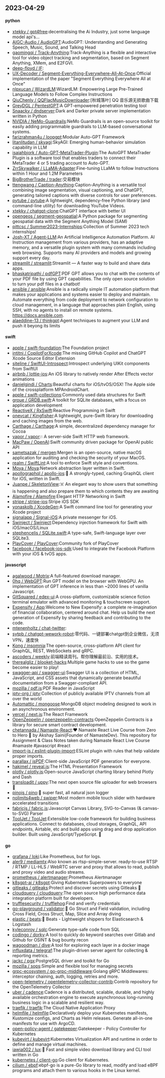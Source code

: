 ## 2023-04-29

#### python
* [xtekky / gpt4free](https://github.com/xtekky/gpt4free):decentralising the Ai Industry, just some language model api's...
* [AIGC-Audio / AudioGPT](https://github.com/AIGC-Audio/AudioGPT):AudioGPT: Understanding and Generating Speech, Music, Sound, and Talking Head
* [gaomingqi / Track-Anything](https://github.com/gaomingqi/Track-Anything):Track-Anything is a flexible and interactive tool for video object tracking and segmentation, based on Segment Anything, XMem, and E2FGVI.
* [deep-floyd / IF](https://github.com/deep-floyd/IF):
* [UX-Decoder / Segment-Everything-Everywhere-All-At-Once](https://github.com/UX-Decoder/Segment-Everything-Everywhere-All-At-Once):Official implementation of the paper "Segment Everything Everywhere All at Once"
* [nlpxucan / WizardLM](https://github.com/nlpxucan/WizardLM):WizardLM: Empowering Large Pre-Trained Language Models to Follow Complex Instructions
* [QiuChenly / QQFlacMusicDownloader](https://github.com/QiuChenly/QQFlacMusicDownloader):[秋城落叶] QQ 音乐源无损歌曲下载
* [GreyDGL / PentestGPT](https://github.com/GreyDGL/PentestGPT):A GPT-empowered penetration testing tool
* [Snaacky / dndserver](https://github.com/Snaacky/dndserver):Dark and Darker private server implementation written in Python
* [NVIDIA / NeMo-Guardrails](https://github.com/NVIDIA/NeMo-Guardrails):NeMo Guardrails is an open-source toolkit for easily adding programmable guardrails to LLM-based conversational systems.
* [farizrahman4u / loopgpt](https://github.com/farizrahman4u/loopgpt):Modular Auto-GPT Framework
* [litanlitudan / skyagi](https://github.com/litanlitudan/skyagi):SkyAGI: Emerging human-behavior simulation capability in LLM
* [isaiahbjork / Auto-GPT-MetaTrader-Plugin](https://github.com/isaiahbjork/Auto-GPT-MetaTrader-Plugin):The AutoGPT MetaTrader Plugin is a software tool that enables traders to connect their MetaTrader 4 or 5 trading account to Auto-GPT.
* [ZrrSkywalker / LLaMA-Adapter](https://github.com/ZrrSkywalker/LLaMA-Adapter):Fine-tuning LLaMA to follow Instructions within 1 Hour and 1.2M Parameters
* [BigBrotherTrade / trader](https://github.com/BigBrotherTrade/trader):交易模块
* [ttengwang / Caption-Anything](https://github.com/ttengwang/Caption-Anything):Caption-Anything is a versatile tool combining image segmentation, visual captioning, and ChatGPT, generating tailored captions with diverse controls for user preferences.
* [pytube / pytube](https://github.com/pytube/pytube):A lightweight, dependency-free Python library (and command-line utility) for downloading YouTube Videos.
* [xtekky / chatgpt-clone](https://github.com/xtekky/chatgpt-clone):ChatGPT interface with better UI
* [opengeos / segment-geospatial](https://github.com/opengeos/segment-geospatial):A Python package for segmenting geospatial data with the Segment Anything Model (SAM)
* [pittcsc / Summer2023-Internships](https://github.com/pittcsc/Summer2023-Internships):Collection of Summer 2023 tech internships!
* [Josh-XT / Agent-LLM](https://github.com/Josh-XT/Agent-LLM):An Artificial Intelligence Automation Platform. AI Instruction management from various providers, has an adaptive memory, and a versatile plugin system with many commands including web browsing. Supports many AI providers and models and growing support every day.
* [streamlit / streamlit](https://github.com/streamlit/streamlit):Streamlit — A faster way to build and share data apps.
* [bhaskatripathi / pdfGPT](https://github.com/bhaskatripathi/pdfGPT):PDF GPT allows you to chat with the contents of your PDF file by using GPT capabilities. The only open source solution to turn your pdf files in a chatbot!
* [ansible / ansible](https://github.com/ansible/ansible):Ansible is a radically simple IT automation platform that makes your applications and systems easier to deploy and maintain. Automate everything from code deployment to network configuration to cloud management, in a language that approaches plain English, using SSH, with no agents to install on remote systems. https://docs.ansible.com.
* [alaeddine-13 / thinkgpt](https://github.com/alaeddine-13/thinkgpt):Agent techniques to augment your LLM and push it beyong its limits

#### swift
* [apple / swift-foundation](https://github.com/apple/swift-foundation):The Foundation project
* [intitni / CopilotForXcode](https://github.com/intitni/CopilotForXcode):The missing GitHub Copilot and ChatGPT Xcode Source Editor Extension
* [siteline / SwiftUI-Introspect](https://github.com/siteline/SwiftUI-Introspect):Introspect underlying UIKit components from SwiftUI
* [airbnb / lottie-ios](https://github.com/airbnb/lottie-ios):An iOS library to natively render After Effects vector animations
* [danielgindi / Charts](https://github.com/danielgindi/Charts):Beautiful charts for iOS/tvOS/OSX! The Apple side of the crossplatform MPAndroidChart.
* [apple / swift-collections](https://github.com/apple/swift-collections):Commonly used data structures for Swift
* [groue / GRDB.swift](https://github.com/groue/GRDB.swift):A toolkit for SQLite databases, with a focus on application development
* [ReactiveX / RxSwift](https://github.com/ReactiveX/RxSwift):Reactive Programming in Swift
* [onevcat / Kingfisher](https://github.com/onevcat/Kingfisher):A lightweight, pure-Swift library for downloading and caching images from the web.
* [Carthage / Carthage](https://github.com/Carthage/Carthage):A simple, decentralized dependency manager for Cocoa
* [vapor / vapor](https://github.com/vapor/vapor):💧
A server-side Swift HTTP web framework.
* [MacPaw / OpenAI](https://github.com/MacPaw/OpenAI):Swift community driven package for OpenAI public API
* [sametsazak / mergen](https://github.com/sametsazak/mergen):Mergen is an open-source, native macOS application for auditing and checking the security of your MacOS.
* [realm / SwiftLint](https://github.com/realm/SwiftLint):A tool to enforce Swift style and conventions.
* [Moya / Moya](https://github.com/Moya/Moya):Network abstraction layer written in Swift.
* [apollographql / apollo-ios](https://github.com/apollographql/apollo-ios):📱
A strongly-typed, caching GraphQL client for iOS, written in Swift.
* [Juanpe / SkeletonView](https://github.com/Juanpe/SkeletonView):☠️
An elegant way to show users that something is happening and also prepare them to which contents they are awaiting
* [Alamofire / Alamofire](https://github.com/Alamofire/Alamofire):Elegant HTTP Networking in Swift
* [stripe / stripe-ios](https://github.com/stripe/stripe-ios):Stripe iOS SDK
* [yonaskolb / XcodeGen](https://github.com/yonaskolb/XcodeGen):A Swift command line tool for generating your Xcode project
* [signalapp / Signal-iOS](https://github.com/signalapp/Signal-iOS):A private messenger for iOS.
* [Swinject / Swinject](https://github.com/Swinject/Swinject):Dependency injection framework for Swift with iOS/macOS/Linux
* [stephencelis / SQLite.swift](https://github.com/stephencelis/SQLite.swift):A type-safe, Swift-language layer over SQLite3.
* [PlayCover / PlayCover](https://github.com/PlayCover/PlayCover):Community fork of PlayCover
* [facebook / facebook-ios-sdk](https://github.com/facebook/facebook-ios-sdk):Used to integrate the Facebook Platform with your iOS & tvOS apps.

#### javascript
* [agalwood / Motrix](https://github.com/agalwood/Motrix):A full-featured download manager.
* [0hq / WebGPT](https://github.com/0hq/WebGPT):Run GPT model on the browser with WebGPU. An implementation of GPT inference in less than ~2000 lines of vanilla Javascript.
* [GitSquared / edex-ui](https://github.com/GitSquared/edex-ui):A cross-platform, customizable science fiction terminal emulator with advanced monitoring & touchscreen support.
* [Expensify / App](https://github.com/Expensify/App):Welcome to New Expensify: a complete re-imagination of financial collaboration, centered around chat. Help us build the next generation of Expensify by sharing feedback and contributing to the code.
* [mtenenholtz / chat-twitter](https://github.com/mtenenholtz/chat-twitter):
* [sytpb / chatgpt-wework-robot](https://github.com/sytpb/chatgpt-wework-robot):零代码、一键部署chatgpt到企业微信，无须VPN，速度快
* [Kong / insomnia](https://github.com/Kong/insomnia):The open-source, cross-platform API client for GraphQL, REST, WebSockets and gRPC.
* [ascoders / weekly](https://github.com/ascoders/weekly):前端精读周刊。帮你理解最前沿、实用的技术。
* [therealgliz / blooket-hacks](https://github.com/therealgliz/blooket-hacks):Multiple game hacks to use so the game become easier to play!
* [swagger-api / swagger-ui](https://github.com/swagger-api/swagger-ui):Swagger UI is a collection of HTML, JavaScript, and CSS assets that dynamically generate beautiful documentation from a Swagger-compliant API.
* [mozilla / pdf.js](https://github.com/mozilla/pdf.js):PDF Reader in JavaScript
* [iptv-org / iptv](https://github.com/iptv-org/iptv):Collection of publicly available IPTV channels from all over the world
* [Automattic / mongoose](https://github.com/Automattic/mongoose):MongoDB object modeling designed to work in an asynchronous environment.
* [vercel / next.js](https://github.com/vercel/next.js):The React Framework
* [OpenZeppelin / openzeppelin-contracts](https://github.com/OpenZeppelin/openzeppelin-contracts):OpenZeppelin Contracts is a library for secure smart contract development.
* [chetannada / Namaste-React](https://github.com/chetannada/Namaste-React):❤
Namaste React Live Course from Zero to Hero
🚀
by Akshay Saini(Founder of NamasteDev). This repository for Assignment & Class Notes taken during Namaste React Live Course #namaste #javascript #react
* [import-js / eslint-plugin-import](https://github.com/import-js/eslint-plugin-import):ESLint plugin with rules that help validate proper imports.
* [parallax / jsPDF](https://github.com/parallax/jsPDF):Client-side JavaScript PDF generation for everyone.
* [hakimel / reveal.js](https://github.com/hakimel/reveal.js):The HTML Presentation Framework
* [plotly / plotly.js](https://github.com/plotly/plotly.js):Open-source JavaScript charting library behind Plotly and Dash
* [transloadit / uppy](https://github.com/transloadit/uppy):The next open source file uploader for web browsers
🐶
* [pinojs / pino](https://github.com/pinojs/pino):🌲
super fast, all natural json logger
* [nolimits4web / swiper](https://github.com/nolimits4web/swiper):Most modern mobile touch slider with hardware accelerated transitions
* [fabricjs / fabric.js](https://github.com/fabricjs/fabric.js):Javascript Canvas Library, SVG-to-Canvas (& canvas-to-SVG) Parser
* [ToolJet / ToolJet](https://github.com/ToolJet/ToolJet):Extensible low-code framework for building business applications. Connect to databases, cloud storages, GraphQL, API endpoints, Airtable, etc and build apps using drag and drop application builder. Built using JavaScript/TypeScript.
🚀

#### go
* [grafana / loki](https://github.com/grafana/loki):Like Prometheus, but for logs.
* [aler9 / mediamtx](https://github.com/aler9/mediamtx):Also known as rtsp-simple-server. ready-to-use RTSP / RTMP / LL-HLS / WebRTC server and proxy that allows to read, publish and proxy video and audio streams.
* [prometheus / alertmanager](https://github.com/prometheus/alertmanager):Prometheus Alertmanager
* [k8sgpt-ai / k8sgpt](https://github.com/k8sgpt-ai/k8sgpt):Giving Kubernetes Superpowers to everyone
* [gitleaks / gitleaks](https://github.com/gitleaks/gitleaks):Protect and discover secrets using Gitleaks
🔑
* [cloudquery / cloudquery](https://github.com/cloudquery/cloudquery):The open source high performance data integration platform built for developers.
* [trufflesecurity / trufflehog](https://github.com/trufflesecurity/trufflehog):Find and verify credentials
* [go-playground / validator](https://github.com/go-playground/validator):💯
Go Struct and Field validation, including Cross Field, Cross Struct, Map, Slice and Array diving
* [elastic / beats](https://github.com/elastic/beats):🐠
Beats - Lightweight shippers for Elasticsearch & Logstash
* [kyleconroy / sqlc](https://github.com/kyleconroy/sqlc):Generate type-safe code from SQL
* [codingo / dorky](https://github.com/codingo/dorky):A tool to quickly do keyword searches over Gitlab and Github for OSINT & bug bounty recon
* [wagoodman / dive](https://github.com/wagoodman/dive):A tool for exploring each layer in a docker image
* [influxdata / telegraf](https://github.com/influxdata/telegraf):The plugin-driven server agent for collecting & reporting metrics.
* [jackc / pgx](https://github.com/jackc/pgx):PostgreSQL driver and toolkit for Go
* [mozilla / sops](https://github.com/mozilla/sops):Simple and flexible tool for managing secrets
* [grpc-ecosystem / go-grpc-middleware](https://github.com/grpc-ecosystem/go-grpc-middleware):Golang gRPC Middlewares: interceptor chaining, auth, logging, retries and more.
* [open-telemetry / opentelemetry-collector-contrib](https://github.com/open-telemetry/opentelemetry-collector-contrib):Contrib repository for the OpenTelemetry Collector
* [uber / cadence](https://github.com/uber/cadence):Cadence is a distributed, scalable, durable, and highly available orchestration engine to execute asynchronous long-running business logic in a scalable and resilient way.
* [traefik / traefik](https://github.com/traefik/traefik):The Cloud Native Application Proxy
* [helmfile / helmfile](https://github.com/helmfile/helmfile):Declaratively deploy your Kubernetes manifests, Kustomize configs, and Charts as Helm releases. Generate all-in-one manifests for use with ArgoCD.
* [open-policy-agent / gatekeeper](https://github.com/open-policy-agent/gatekeeper):Gatekeeper - Policy Controller for Kubernetes
* [kubevirt / kubevirt](https://github.com/kubevirt/kubevirt):Kubernetes Virtualization API and runtime in order to define and manage virtual machines.
* [iawia002 / lux](https://github.com/iawia002/lux):👾
Fast and simple video download library and CLI tool written in Go
* [kubernetes / client-go](https://github.com/kubernetes/client-go):Go client for Kubernetes.
* [cilium / ebpf](https://github.com/cilium/ebpf):ebpf-go is a pure-Go library to read, modify and load eBPF programs and attach them to various hooks in the Linux kernel.
